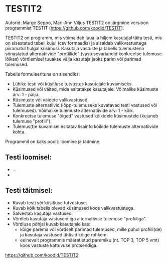 # TESTIT2

Autorid: Marge Seppo, Mari-Ann Viljus
TESTIT2 on järgmine versioon programmist TESTIT (https://github.com/koodid/TESTIT).

TESTIT2 on programm, mis võimaldab luua ja hiljem kasutajal täita testi, mis on sisestatud tabeli kujul (csv formaadis) ja sisaldab valikvastustega piiramatul hulgal küsimusi. Kasutaja vastuste ja tabelis tulemustena sõnastatud alternatiivide "profiilide" (vastusevariandid konkreetse tulemuse lõikes) võrdlemisel tuuakse välja kasutaja jaoks parim või parimad tulemused. 

Tabelis formuleerituna on sisendiks:
- Lühike testi või küsitluse tutvustus kasutajale kuvamiseks.
- Küsimused või väited, mida esitatakse kasutajale. Võimalike küsimuste arv: 1 - palju.
- Küsimuste või väidete valikvastused. 
- Tulemuste alternatiivid (lõpp-tulemuseks kuvatavad testi vastused või tulemused). Võimalike tulemuste alternatiivide arv: 1 - kõik.
- Konkreetse tulemuse "õiged" vastused kõikidele küsimustele (kujuneb tulemuse "profiil").
- Tulemus(t)e kuvamisel esitatav lisainfo kõikide tulemuste alternatiivide kohta.

Programmil on kaks poolt: loomine ja täitmine.
## Testi loomisel:
- ...
- 

## Testi täitmisel:
- Kuvab testi või küsitluse tutvustuse.
- Kuvab kõik tabelis olevad küsimused koos valikvastustega.
- Salvestab kasutaja vastused.
- Võrdleb kasutaja vastuseid iga alternatiivse tulemuse "profiiliga".
- Võrdluse põhjal kuvab kasutajale kas:
    - kõige parema või võrdselt parimad tulemused, mille puhul profiili(de) ja kasutaja vastused ühtisid kõige rohkem.
    - eelnevalt programmis määratletud paremiku (nt. TOP 3, TOP 5 vmt) koos vastuste kattuvuse protsendiga.

https://github.com/koodid/TESTIT2 
